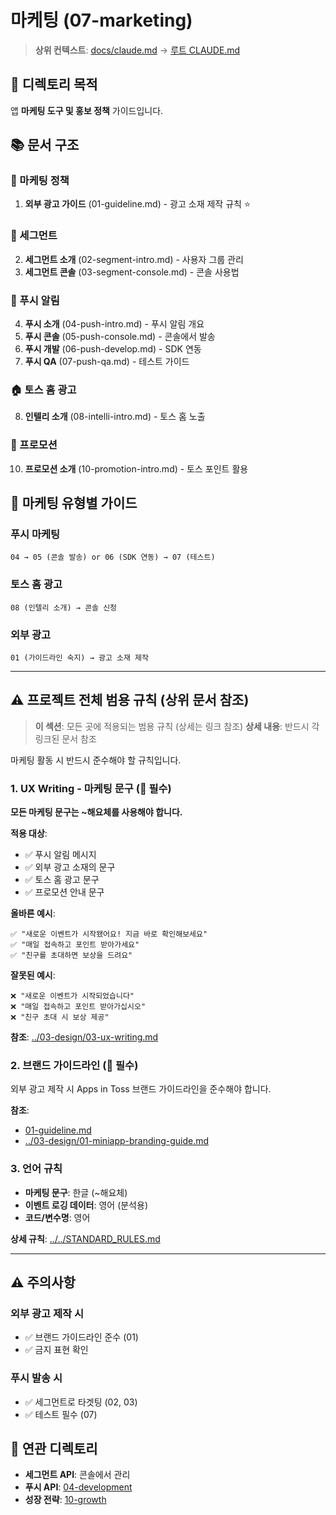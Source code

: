 # 마케팅 (07-marketing)

> **상위 컨텍스트**: [docs/claude.md](../claude.md) → [루트 CLAUDE.md](../../CLAUDE.md)

## 📌 디렉토리 목적

앱 **마케팅 도구 및 홍보 정책** 가이드입니다.

## 📚 문서 구조

### 📢 마케팅 정책
1. **외부 광고 가이드** (01-guideline.md) - 광고 소재 제작 규칙 ⭐

### 👥 세그먼트
2. **세그먼트 소개** (02-segment-intro.md) - 사용자 그룹 관리
3. **세그먼트 콘솔** (03-segment-console.md) - 콘솔 사용법

### 🔔 푸시 알림
4. **푸시 소개** (04-push-intro.md) - 푸시 알림 개요
5. **푸시 콘솔** (05-push-console.md) - 콘솔에서 발송
6. **푸시 개발** (06-push-develop.md) - SDK 연동
7. **푸시 QA** (07-push-qa.md) - 테스트 가이드

### 🏠 토스 홈 광고
8. **인텔리 소개** (08-intelli-intro.md) - 토스 홈 노출

### 🎁 프로모션
10. **프로모션 소개** (10-promotion-intro.md) - 토스 포인트 활용

## 🎯 마케팅 유형별 가이드

### 푸시 마케팅
```
04 → 05 (콘솔 발송) or 06 (SDK 연동) → 07 (테스트)
```

### 토스 홈 광고
```
08 (인텔리 소개) → 콘솔 신청
```

### 외부 광고
```
01 (가이드라인 숙지) → 광고 소재 제작
```

---

## ⚠️ 프로젝트 전체 범용 규칙 (상위 문서 참조)

> **이 섹션**: 모든 곳에 적용되는 범용 규칙 (상세는 링크 참조)
> **상세 내용**: 반드시 각 링크된 문서 참조

마케팅 활동 시 반드시 준수해야 할 규칙입니다.

### 1. UX Writing - 마케팅 문구 (🔴 필수)

**모든 마케팅 문구는 ~해요체를 사용해야 합니다.**

**적용 대상**:
- ✅ 푸시 알림 메시지
- ✅ 외부 광고 소재의 문구
- ✅ 토스 홈 광고 문구
- ✅ 프로모션 안내 문구

**올바른 예시**:
```
✅ "새로운 이벤트가 시작됐어요! 지금 바로 확인해보세요"
✅ "매일 접속하고 포인트 받아가세요"
✅ "친구를 초대하면 보상을 드려요"
```

**잘못된 예시**:
```
❌ "새로운 이벤트가 시작되었습니다"
❌ "매일 접속하고 포인트 받아가십시오"
❌ "친구 초대 시 보상 제공"
```

**참조**: [../03-design/03-ux-writing.md](../03-design/03-ux-writing.md)

### 2. 브랜드 가이드라인 (🔴 필수)

외부 광고 제작 시 Apps in Toss 브랜드 가이드라인을 준수해야 합니다.

**참조**:
- [01-guideline.md](01-guideline.md)
- [../03-design/01-miniapp-branding-guide.md](../03-design/01-miniapp-branding-guide.md)

### 3. 언어 규칙

- **마케팅 문구**: 한글 (~해요체)
- **이벤트 로깅 데이터**: 영어 (분석용)
- **코드/변수명**: 영어

**상세 규칙**: [../../STANDARD_RULES.md](../../STANDARD_RULES.md)

---

## ⚠️ 주의사항

### 외부 광고 제작 시
- ✅ 브랜드 가이드라인 준수 (01)
- ✅ 금지 표현 확인

### 푸시 발송 시
- ✅ 세그먼트로 타겟팅 (02, 03)
- ✅ 테스트 필수 (07)

## 🔗 연관 디렉토리

- **세그먼트 API**: 콘솔에서 관리
- **푸시 API**: [04-development](../04-development/claude.md)
- **성장 전략**: [10-growth](../10-growth/claude.md)

